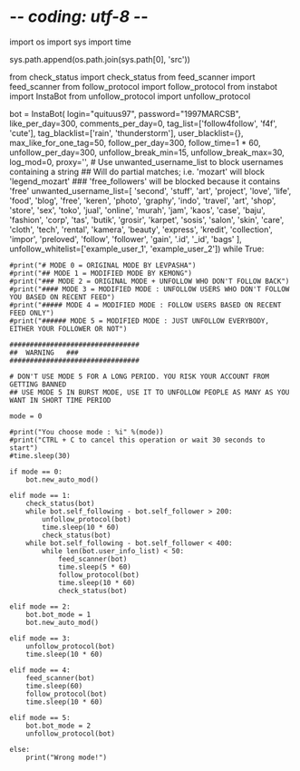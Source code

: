 # -*- coding: utf-8 -*-
import os
import sys
import time
 
sys.path.append(os.path.join(sys.path[0], 'src'))
 
from check_status import check_status
from feed_scanner import feed_scanner
from follow_protocol import follow_protocol
from instabot import InstaBot
from unfollow_protocol import unfollow_protocol
 
bot = InstaBot(
    login="quituus97",
    password="1997MARCSB",
    like_per_day=300,
    comments_per_day=0,
    tag_list=['follow4follow', 'f4f', 'cute'],
    tag_blacklist=['rain', 'thunderstorm'],
    user_blacklist={},
    max_like_for_one_tag=50,
    follow_per_day=300,
    follow_time=1 * 60,
    unfollow_per_day=300,
    unfollow_break_min=15,
    unfollow_break_max=30,
    log_mod=0,
    proxy='',
    # Use unwanted_username_list to block usernames containing a string
    ## Will do partial matches; i.e. 'mozart' will block 'legend_mozart'
    ### 'free_followers' will be blocked because it contains 'free'
    unwanted_username_list=[
        'second', 'stuff', 'art', 'project', 'love', 'life', 'food', 'blog',
        'free', 'keren', 'photo', 'graphy', 'indo', 'travel', 'art', 'shop',
        'store', 'sex', 'toko', 'jual', 'online', 'murah', 'jam', 'kaos',
        'case', 'baju', 'fashion', 'corp', 'tas', 'butik', 'grosir', 'karpet',
        'sosis', 'salon', 'skin', 'care', 'cloth', 'tech', 'rental', 'kamera',
        'beauty', 'express', 'kredit', 'collection', 'impor', 'preloved',
        'follow', 'follower', 'gain', '.id', '_id', 'bags'
    ],
    unfollow_whitelist=['example_user_1', 'example_user_2'])
while True:
 
    #print("# MODE 0 = ORIGINAL MODE BY LEVPASHA")
    #print("## MODE 1 = MODIFIED MODE BY KEMONG")
    #print("### MODE 2 = ORIGINAL MODE + UNFOLLOW WHO DON'T FOLLOW BACK")
    #print("#### MODE 3 = MODIFIED MODE : UNFOLLOW USERS WHO DON'T FOLLOW YOU BASED ON RECENT FEED")
    #print("##### MODE 4 = MODIFIED MODE : FOLLOW USERS BASED ON RECENT FEED ONLY")
    #print("###### MODE 5 = MODIFIED MODE : JUST UNFOLLOW EVERYBODY, EITHER YOUR FOLLOWER OR NOT")
 
    ################################
    ##  WARNING   ###
    ################################
 
    # DON'T USE MODE 5 FOR A LONG PERIOD. YOU RISK YOUR ACCOUNT FROM GETTING BANNED
    ## USE MODE 5 IN BURST MODE, USE IT TO UNFOLLOW PEOPLE AS MANY AS YOU WANT IN SHORT TIME PERIOD
 
    mode = 0
 
    #print("You choose mode : %i" %(mode))
    #print("CTRL + C to cancel this operation or wait 30 seconds to start")
    #time.sleep(30)
 
    if mode == 0:
        bot.new_auto_mod()
 
    elif mode == 1:
        check_status(bot)
        while bot.self_following - bot.self_follower > 200:
            unfollow_protocol(bot)
            time.sleep(10 * 60)
            check_status(bot)
        while bot.self_following - bot.self_follower < 400:
            while len(bot.user_info_list) < 50:
                feed_scanner(bot)
                time.sleep(5 * 60)
                follow_protocol(bot)
                time.sleep(10 * 60)
                check_status(bot)
 
    elif mode == 2:
        bot.bot_mode = 1
        bot.new_auto_mod()
 
    elif mode == 3:
        unfollow_protocol(bot)
        time.sleep(10 * 60)
 
    elif mode == 4:
        feed_scanner(bot)
        time.sleep(60)
        follow_protocol(bot)
        time.sleep(10 * 60)
 
    elif mode == 5:
        bot.bot_mode = 2
        unfollow_protocol(bot)
 
    else:
        print("Wrong mode!")
